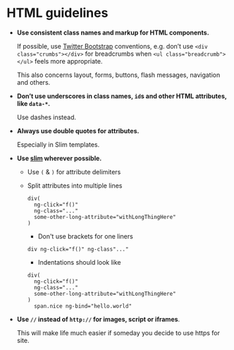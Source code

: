 # HTML guidelines

* **Use consistent class names and markup for HTML components.**

    If possible, use [Twitter Bootstrap](http://twitter.github.com/bootstrap/) conventions, e.g. don’t use `<div class="crumbs"></div>` for breadcrumbs when `<ul class="breadcrumb"></ul>` feels more appropriate.

    This also concerns layout, forms, buttons, flash messages, navigation and others.

* **Don’t use underscores in class names, `id`s and other HTML attributes, like `data-*`.**

    Use dashes instead.

* **Always use double quotes for attributes.**

    Especially in Slim templates.

* **Use [slim](http://slim-lang.com/) wherever possible.**
  * Use `(` & `)` for attribute delimiters
  * Split attributes into multiple lines

    ```slim
    div(
      ng-click="f()"
      ng-class="..."
      some-other-long-attribute="withLongThingHere"
    )

    ```

    * Don't use brackets for one liners

    ```slim
    div ng-click="f()" ng-class"..."
    ```

    * Indentations should look like

    ```slim
    div(
      ng-click="f()"
      ng-class="..."
      some-other-long-attribute="withLongThingHere"
    )
      span.nice ng-bind="hello.world"
    ```


* **Use `//` instead of `http://` for images, script or iframes**.

    This will make life much easier if someday you decide to use https for site.
